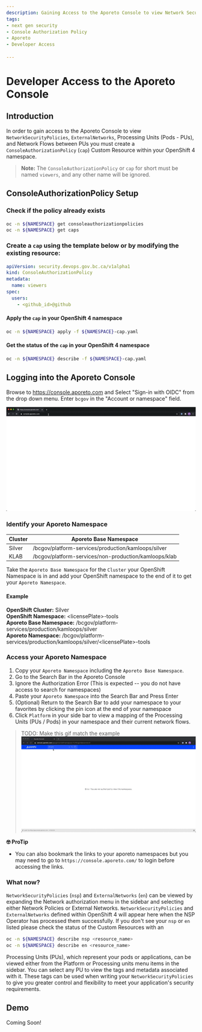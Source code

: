 ```yaml
---
description: Gaining Access to the Aporeto Console to view Network Security Policies, External Networks, Processing Units (PUs), and Network Flows
tags:
- next gen security
- Console Authorization Policy
- Aporeto
- Developer Access

---
```

# Developer Access to the Aporeto Console

## Introduction 
In order to gain access to the Aporeto Console to view `NetworkSecurityPolicies`, `ExternalNetworks`, Processing Units (Pods - PUs), and Network Flows between PUs you must create a `ConsoleAuthorizationPolicy` (`cap`) Custom Resource within your OpenShift 4 namespace. 

>**Note:** The `ConsoleAuthorizationPolicy` or `cap` for short must be named `viewers`, and any other name will be ignored. 

## ConsoleAuthorizationPolicy Setup  

### Check if the policy already exists

```sh
oc -n ${NAMESPACE} get consoleauthorizationpolicies
oc -n ${NAMESPACE} get caps
```

### Create a `cap` using the template below or by modifying the existing resource:  

```yaml
apiVersion: security.devops.gov.bc.ca/v1alpha1
kind: ConsoleAuthorizationPolicy
metadata:
  name: viewers
spec:
  users:  
    - <github_id>@github
```

#### Apply the `cap` in your OpenShift 4 namespace

```sh
oc -n ${NAMESPACE} apply -f ${NAMESPACE}-cap.yaml
```

#### Get the status of the `cap` in your OpenShift 4 namespace

```sh
oc -n ${NAMESPACE} describe -f ${NAMESPACE}-cap.yaml
```

## Logging into the Aporeto Console

Browse to https://console.aporeto.com and Select "Sign-in with OIDC" from the drop down menu. Enter `bcgov` in the "Account or namespace" field.

![Aporeto Console Login](assets/aporeto-login.gif)

### Identify your Aporeto Namespace

| Cluster | Aporeto Base Namespace |
|---------|----------------|
| Silver | /bcgov/platform-services/production/kamloops/silver |
| KLAB | /bcgov/platform-services/non-production/kamloops/klab |

Take the `Aporeto Base Namespace` for the `Cluster` your OpenShift Namespace is in and add your OpenShift namespace to the end of it to get your `Aporeto Namespace`. 

#### Example

**OpenShift Cluster:** Silver  
**OpenShift Namespace:** \<licensePlate\>-tools  
**Aporeto Base Namespace:** /bcgov/platform-services/production/kamloops/silver  
**Aporeto Namespace:** /bcgov/platform-services/production/kamloops/silver/\<licensePlate\>-tools

### Access your Aporeto Namespace

1. Copy your `Aporeto Namespace` including the `Aporeto Base Namespace`. 
2. Go to the Search Bar in the Aporeto Console
3. Ignore the Authorization Error (This is expected -- you do not have access to search for namespaces)
4. Paste your `Aporeto Namespace` into the Search Bar and Press Enter
5. (Optional) Return to the Search Bar to add your namespace to your favorites by clicking the pin icon at the end of your namespace
6. Click `Platform` in your side bar to view a mapping of the Processing Units (PUs / Pods) in your namespace and their current network flows.

> TODO: Make this gif match the example
![Aporeto Console Namespace Access & Favorite](assets/aporeto-access-favorite.gif)

**🤓 ProTip**

* You can also bookmark the links to your aporeto namespaces but you may need to go to `https://console.aporeto.com/` to login before accessing the links.


### What now?

`NetworkSecurityPolicies` (`nsp`) and `ExternalNetworks` (`en`) can be viewed by expanding the Network authorization menu in the sidebar and selecting either Network Policies or External Networks. `NetworkSecurityPolicies` and `ExternalNetworks` defined within OpenShift 4 will appear here when the NSP Operator has processed them successfully. If you don't see your `nsp` or `en` listed please check the status of the Custom Resources with an

```sh
oc -n ${NAMESPACE} describe nsp <resource_name>
oc -n ${NAMESPACE} describe en <resource_name>
```


Processing Units (PUs), which represent your pods or applications, can be viewed either from the Platform or Processing units menu items in the sidebar. You can select any PU to view the tags and metadata associated with it. These tags can be used when writing your `NetworkSecurityPolicies` to give you greater control and flexibility to meet your application's security requirements.

## Demo

Coming Soon!
